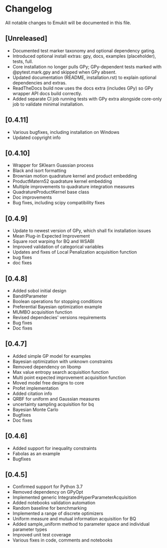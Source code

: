 # Changelog
All notable changes to Emukit will be documented in this file.

## [Unreleased]
- Documented test marker taxonomy and optional dependency gating.
- Introduced optional install extras: gpy, docs, examples (placeholder), tests, full.
- Core installation no longer pulls GPy; GPy-dependent tests marked with @pytest.mark.gpy and skipped when GPy absent.
- Updated documentation (README, installation.rst) to explain optional dependencies and extras.
- ReadTheDocs build now uses the docs extra (includes GPy) so GPy wrapper API docs build correctly.
- Added separate CI job running tests with GPy extra alongside core-only job to validate minimal installation.

## [0.4.11]
- Various bugfixes, including installation on Windows
- Updated copyright info

## [0.4.10]
- Wrapper for SKlearn Guassian process
- Black and isort formatting
- Brownian motion quadrature kernel and product embedding
- ProductMatern52 quadrature kernel embedding 
- Multiple improvements to quadrature integration measures
- QuadratureProductKernel base class
- Doc improvements
- Bug fixes, including scipy compatibility fixes

## [0.4.9]
- Update to newest version of GPy, which shall fix installation issues
- Mean Plug-in Expected Improvement
- Square root warping for BQ and WSABI
- Improved validation of categorical variables
- Updates and fixes of Local Penalization acquisition function
- bug fixes
- doc fixes

## [0.4.8]
- Added sobol initial design
- BanditParameter
- Boolean operations for stopping conditions
- Preferential Bayesian optimization example
- MUMBO acquisition function
- Revised dependecies' versions requirements
- Bug fixes
- Doc fixes

## [0.4.7]
- Added simple GP model for examples
- Bayesian optimization with unknown constraints
- Removed dependency on libomp
- Max value entropy search acquisition function
- Multi point expected improvement acquisition function
- Moved model free designs to core
- Profet implementation
- Added citation info
- QRBF for uniform and Gaussian measures
- uncertainty sampling acquisition for bq
- Bayesian Monte Carlo
- Bugfixes
- Doc fixes

## [0.4.6]
- Added support for inequality constraints
- Fabolas as an example
- Bugfixes

## [0.4.5]
- Confirmed support for Python 3.7
- Removed dependency on GPyOpt
- Implemented generic IntegratedHyperParameterAcquisition
- Added notebooks validation automation
- Random baseline for benchmarking
- Implemented a range of discrete optimizers
- Uniform measure and mutual information acquisition for BQ
- Added sample_uniform method to parameter space and individual parameter types
- Improved unit test coverage
- Various fixes in code, comments and notebooks
